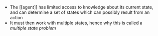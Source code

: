- The [[agent]] has limited access to knowledge about its current state, and can determine a set of states which can possibly result from an action
- It must then work with multiple states, hence why this is called a *multiple state problem*